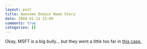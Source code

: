 ```yaml
---
layout: post
title: Awesome Domain Name Story
date: 2004-01-21 15:09
comments: true
categories: []
---
```

Okay, MSFT is a big bully... but they went a little too far in <a href="http://www.silicon.com/networks/webwatch/0,39024667,39117872,00.htm">this case.</a>
